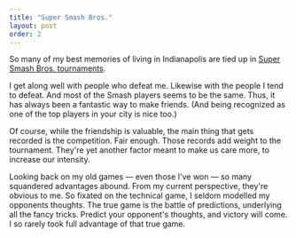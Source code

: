 ```yaml
---
title: "Super Smash Bros."
layout: post
order: 2
---
```


So many of my best memories of living in Indianapolis are tied up in [Super Smash Bros. tournaments](https://www.youtube.com/watch?v=SFiT_SD2uwc).

I get along well with people who defeat me. Likewise with the people I tend to defeat. And most of the Smash players seems to be the same. Thus, it has always been a fantastic way to make friends. (And being recognized as one of the top players in your city is nice too.)

Of course, while the friendship is valuable, the main thing that gets recorded is the competition. Fair enough. Those records add weight to the tournament. They're yet another factor meant to make us care more, to increase our intensity.

Looking back on my old games — even those I've won — so many squandered advantages abound. From my current perspective, they're obvious to me. So fixated on the technical game, I seldom modelled my opponents thoughts. The true game is the battle of predictions, underlying all the fancy tricks. Predict your opponent's thoughts, and victory will come. I so rarely took full advantage of that true game.
